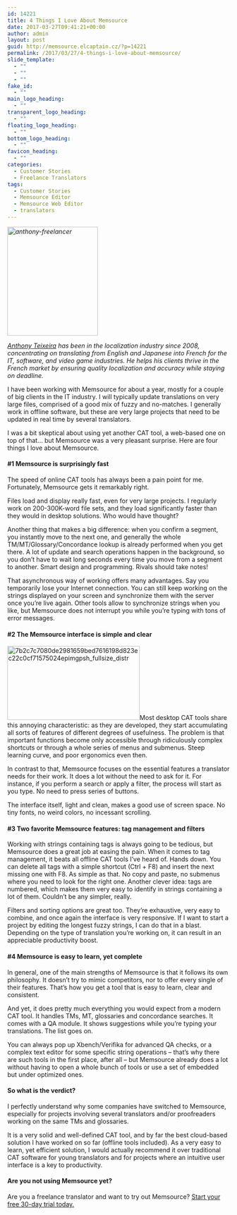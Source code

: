 ```yaml
---
id: 14221
title: 4 Things I Love About Memsource
date: 2017-03-27T09:41:21+00:00
author: admin
layout: post
guid: http://memsource.elcaptain.cz/?p=14221
permalink: /2017/03/27/4-things-i-love-about-memsource/
slide_template:
  - ""
  - ""
  - ""
fake_id:
  - ""
main_logo_heading:
  - ""
transparent_logo_heading:
  - ""
floating_logo_heading:
  - ""
bottom_logo_heading:
  - ""
favicon_heading:
  - ""
categories:
  - Customer Stories
  - Freelance Translators
tags:
  - Customer Stories
  - Memsource Editor
  - Memsource Web Editor
  - translators
---
```

<span style="font-weight: 400;"><em><a href="http://www.memsource.com/wp-content/uploads/2017/03/Anthony-Freelancer.jpg"><img class="wp-image-13824 alignright" src="http://www.memsource.com/wp-content/uploads/2017/03/Anthony-Freelancer-249x300.jpg" alt="anthony-freelancer" width="205" height="247" data-id="13824" /></a></em></span>

<span style="font-weight: 400;"><em><a href="http://www.at-it-translator.com/" target="_blank" rel="noopener noreferrer">Anthony Teixeira</a> has been in the localization industry since 2008, concentrating on translating from English and Japanese into French for the IT, software, and video game industries. He helps his clients thrive in the French market by ensuring quality</em></span><span style="font-weight: 400;"><em> localization and accuracy while staying on deadline.</em></span>

<!--more-->

<span style="font-weight: 400;">I have been working with Memsource for about a year, mostly for a couple of big clients in the IT industry. I will typically update translations on very large files, comprised of a good mix of fuzzy and no-matches. I generally work in offline software, but these are very large projects that need to be updated in real time by several translators.</span>

<span style="font-weight: 400;">I was a bit skeptical about using yet another CAT tool, a web-based one on top of that&#8230; but Memsource was a very pleasant surprise. Here are four things I love about Memsource.</span>

#### #1 Memsource is surprisingly fast

<span style="font-weight: 400;">The speed of online CAT tools has always been a pain point for me. Fortunately, Memsource gets it remarkably right.</span>

<span style="font-weight: 400;">Files load and display really fast, even for very large projects. I regularly work on 200-300K-word file sets, and they load significantly faster than they would in desktop solutions. Who would have thought?</span>

<span style="font-weight: 400;">Another thing that makes a big difference: when you confirm a segment, you instantly move to the next one, and generally the whole TM/MT/Glossary/Concordance lookup is already performed when you get there. A lot of update and search operations happen in the background, so you don&#8217;t have to wait long seconds every time you move from a segment to another. Smart design and programming. Rivals should take notes!</span>

<span style="font-weight: 400;">That asynchronous way of working offers many advantages. Say you temporarily lose your Internet connection. You can still keep working on the strings displayed on your screen and synchronize them with the server once you&#8217;re live again. Other tools allow to synchronize strings when you like, but Memsource does not interrupt you while you&#8217;re typing with tons of error messages.</span>

#### **#2 The Memsource interface is simple and clear**

<span style="font-weight: 400;"><a href="http://www.memsource.com/wp-content/uploads/2017/03/^7B2C7C7080DE2981659BED7616198D823EC22C0CF71575024E^pimgpsh_fullsize_distr.png"><img class="size-medium wp-image-14584 alignright" src="http://www.memsource.com/wp-content/uploads/2017/03/^7B2C7C7080DE2981659BED7616198D823EC22C0CF71575024E^pimgpsh_fullsize_distr-300x168.png" alt="7b2c7c7080de2981659bed7616198d823ec22c0cf71575024epimgpsh_fullsize_distr" width="300" height="168" data-id="14584" /></a>Most desktop CAT tools share this annoying characteristic: as they are developed, they start accumulating all sorts of features of different degrees of usefulness. The problem is that important functions become only accessible through ridiculously complex shortcuts or through a whole series of menus and submenus. Steep learning curve, and poor ergonomics even then.</span>

<span style="font-weight: 400;">In contrast to that, Memsource focuses on the essential features a translator needs for their work. It does a lot without the need to ask for it. For instance, if you perform a search or apply a filter, the process will start as you type. No need to press series of buttons.</span>

<span style="font-weight: 400;">The interface itself, light and clean, makes a good use of screen space. No tiny fonts, no weird colors, no incessant scrolling.</span>

#### **#3 Two favorite Memsource features: tag management and filters**

<span style="font-weight: 400;">Working with strings containing tags is always going to be tedious, but Memsource does a great job at easing the pain. When it comes to tag management, it beats all offline CAT tools I&#8217;ve heard of. Hands down. You can delete all tags with a simple shortcut (Ctrl + F8) and insert the next missing one with F8. As simple as that. No copy and paste, no submenus where you need to look for the right one. Another clever idea: tags are numbered, which makes them very easy to identify in strings containing a lot of them. Couldn&#8217;t be any simpler, really.</span>

<span style="font-weight: 400;">Filters and sorting options are great too. They&#8217;re exhaustive, very easy to combine, and once again the interface is very responsive. If I want to start a project by editing the longest fuzzy strings, I can do that in a blast. Depending on the type of translation you&#8217;re working on, it can result in an appreciable productivity boost.</span>

#### **#4 Memsource is easy to learn, yet complete**

<span style="font-weight: 400;">In general, one of the main strengths of Memsource is that it follows its own philosophy. It doesn&#8217;t try to mimic competitors, nor to offer every single of their features. That&#8217;s how you get a tool that is easy to learn, clear and consistent. </span>

<span style="font-weight: 400;">And yet, it does pretty much everything you would expect from a modern CAT tool. It handles TMs, MT, glossaries and concordance searches. It comes with a QA module. It shows suggestions while you&#8217;re typing your translations. The list goes on. </span>

<span style="font-weight: 400;">You can always pop up Xbench/Verifika for advanced QA checks, or a complex text editor for some specific string operations &#8211; that&#8217;s why there are such tools in the first place, after all &#8211; but Memsource already does a lot without having to open a whole bunch of tools or use a set of embedded but under optimized ones.</span>

#### **So what is the verdict?**

<span style="font-weight: 400;">I perfectly understand why some companies have switched to Memsource, especially for projects involving several translators and/or proofreaders working on the same TMs and glossaries.</span>

<span style="font-weight: 400;">It is a very solid and well-defined CAT tool, and by far the best cloud-based solution I have worked on so far (offline tools included). As a very easy to learn, yet efficient solution, I would actually recommend it over traditional CAT software for young translators and for projects where an intuitive user interface is a key to productivity.</span>

#### Are you not using Memsource yet?

Are you a freelance translator and want to try out Memsource? [Start your free 30-day trial today.](https://cloud.memsource.com/web/organization/signup?e=TEAMSTART)